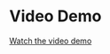 # Video Demo

[Watch the video demo](https://drive.google.com/file/d/1I_YQmKArHQ6Xd1VYWOpWebJm6TDJ9ZgW/view?usp=drive_link)